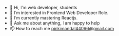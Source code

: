 - 👋 Hi, I’m web developer, students
- 👀 I’m interested in Frontend Web Developer Role.
- 🌱 I’m currently mastering Reactjs.
- 💬 Ask me about anything, I am happy to help
- 📫 How to reach me pinkimandal44066@gmail.com
  



<!---
pinkimandal44066/pinkimandal44066 is a ✨ special ✨ repository because its `README.md` (this file) appears on your GitHub profile.
You can click the Preview link to take a look at your changes.
--->
